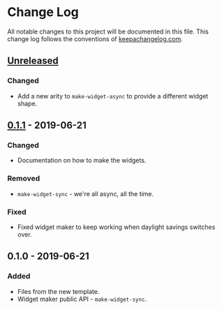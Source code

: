 # Change Log
All notable changes to this project will be documented in this file. This change log follows the conventions of [keepachangelog.com](http://keepachangelog.com/).

## [Unreleased]
### Changed
- Add a new arity to `make-widget-async` to provide a different widget shape.

## [0.1.1] - 2019-06-21
### Changed
- Documentation on how to make the widgets.

### Removed
- `make-widget-sync` - we're all async, all the time.

### Fixed
- Fixed widget maker to keep working when daylight savings switches over.

## 0.1.0 - 2019-06-21
### Added
- Files from the new template.
- Widget maker public API - `make-widget-sync`.

[Unreleased]: https://github.com/your-name/deps-table/compare/0.1.1...HEAD
[0.1.1]: https://github.com/your-name/deps-table/compare/0.1.0...0.1.1
